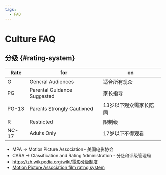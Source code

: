 ```yaml
---
tags:
  - FAQ
---
```


# Culture FAQ

## 分级 {#rating-system}

| Rate  | for                         | cn                     |
| ----- | --------------------------- | ---------------------- |
| G     | General Audiences           | 适合所有观众           |
| PG    | Parental Guidance Suggested | 家长指导               |
| PG-13 | Parents Strongly Cautioned  | 13岁以下观众需家长陪同 |
| R     | Restricted                  | 限制级                 |
| NC-17 | Adults Only                 | 17岁以下不得观看       |

- MPA -> Motion Picture Association - 美国电影协会
- CARA -> Classification and Rating Administration - 分级和评级管理局
- https://zh.wikipedia.org/wiki/電影分級制度
- [Motion Picture Association film rating system](https://en.wikipedia.org/wiki/Motion_Picture_Association_film_rating_system)
